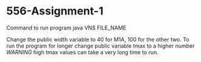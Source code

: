 # 556-Assignment-1

Command to run program
java VNS FILE_NAME

Change the public width variable to 40 for M1A, 100 for the other two.
To run the program for longer change public variable tmax to a higher number
*WARNING* high tmax values can take a very long time to run.
